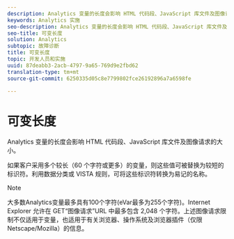 ```yaml
---
description: Analytics 变量的长度会影响 HTML 代码段、JavaScript 库文件及图像请求的大小。
keywords: Analytics 实施
seo-description: Analytics 变量的长度会影响 HTML 代码段、JavaScript 库文件及图像请求的大小。
seo-title: 可变长度
solution: Analytics
subtopic: 故障诊断
title: 可变长度
topic: 开发人员和实施
uuid: 87deabb3-2acb-4797-9a65-769d9e2fbd62
translation-type: tm+mt
source-git-commit: 6250335d05c8e7799802fce26192896a7a6598fe

---
```



# 可变长度

Analytics 变量的长度会影响 HTML 代码段、JavaScript 库文件及图像请求的大小。

如果客户采用多个较长（60 个字符或更多）的变量，则这些值可被替换为较短的标识符。利用数据分类或 VISTA 规则，可将这些标识符转换为易记的名称。

>[!NOTE]
>
>大多数Analytics变量最多具有100个字符(eVar最多为255个字符)。Internet Explorer 允许在 GET“图像请求”URL 中最多包含 2,048 个字符。上述图像请求限制不仅适用于变量，也适用于有关浏览器、操作系统及浏览器插件（仅限 Netscape/Mozilla）的信息。


